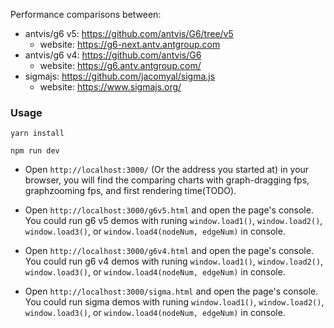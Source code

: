 Performance comparisons between:

- antvis/g6 v5: https://github.com/antvis/G6/tree/v5
  - website: https://g6-next.antv.antgroup.com
- antvis/g6 v4: https://github.com/antvis/G6
  - website: https://g6.antv.antgroup.com/
- sigmajs: https://github.com/jacomyal/sigma.js
  - website: https://www.sigmajs.org/

### Usage

```
yarn install

npm run dev
```

- Open `http://localhost:3000/` (Or the address you started at) in your browser, you will find the comparing charts with graph-dragging fps, graphzooming fps, and first rendering time(TODO).

- Open `http://localhost:3000/g6v5.html` and open the page's console. You could run g6 v5 demos with runing `window.load1()`, `window.load2()`, `window.load3()`, or `window.load4(nodeNum, edgeNum)` in console.

- Open `http://localhost:3000/g6v4.html` and open the page's console. You could run g6 v4 demos with runing `window.load1()`, `window.load2()`, `window.load3()`, or `window.load4(nodeNum, edgeNum)` in console.

- Open `http://localhost:3000/sigma.html` and open the page's console. You could run sigma demos with runing `window.load1()`, `window.load2()`, `window.load3()`, or `window.load4(nodeNum, edgeNum)` in console.

